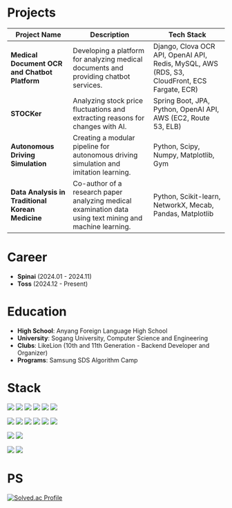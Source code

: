 # Projects
| Project Name       | Description                                                                                  | Tech Stack                          |
|--------------------|----------------------------------------------------------------------------------------------|-------------------------------------|
| **Medical Document OCR and Chatbot Platform** | Developing a platform for analyzing medical documents and providing chatbot services.                  | Django, Clova OCR API, OpenAI API, Redis, MySQL, AWS (RDS, S3, CloudFront, ECS Fargate, ECR) |
| **STOCKer**        | Analyzing stock price fluctuations and extracting reasons for changes with AI.              | Spring Boot, JPA, Python, OpenAI API, AWS (EC2, Route 53, ELB)          |
| **Autonomous Driving Simulation** | Creating a modular pipeline for autonomous driving simulation and imitation learning.            | Python, Scipy, Numpy, Matplotlib, Gym                                   |
| **Data Analysis in Traditional Korean Medicine** | Co-author of a research paper analyzing medical examination data using text mining and machine learning. | Python, Scikit-learn, NetworkX, Mecab, Pandas, Matplotlib               |

# Career
- **Spinai** (2024.01 - 2024.11)  
- **Toss** (2024.12 - Present)

# Education
- **High School**: Anyang Foreign Language High School
- **University**: Sogang University, Computer Science and Engineering
- **Clubs**: LikeLion (10th and 11th Generation - Backend Developer and Organizer)
- **Programs**: Samsung SDS Algorithm Camp

# Stack
<p>
  <img src="https://img.shields.io/badge/Python-3776AB?style=for-the-badge&logo=Python&logoColor=yellow">
  <img src="https://img.shields.io/badge/Django-092E20?style=for-the-badge&logo=Django&logoColor=white">
  <img src="https://img.shields.io/badge/Java-6DB33F?style=for-the-badge&logo=Java&logoColor=white">
  <img src="https://img.shields.io/badge/Spring-6DB33F?style=for-the-badge&logo=Spring&logoColor=white">
  <img src="https://img.shields.io/badge/SpringBoot-6DB33F?style=for-the-badge&logo=SpringBoot&logoColor=white">
  <img src="https://img.shields.io/badge/JPA-007ACC?style=for-the-badge&logo=Hibernate&logoColor=white">
</p>
<p>
  <img src="https://img.shields.io/badge/Amazon S3-569A31?style=for-the-badge&logo=amazons3&logoColor=white">
  <img src="https://img.shields.io/badge/Amazon RDS-527FFF?style=for-the-badge&logo=amazonrds&logoColor=white">
  <img src="https://img.shields.io/badge/ECR-FF9900?style=for-the-badge&logo=Amazon ECR&logoColor=white">
  <img src="https://img.shields.io/badge/ECS Fargate-FF9900?style=for-the-badge&logo=Amazon ECS&logoColor=white">
  <img src="https://img.shields.io/badge/CloudFront-232F3E?style=for-the-badge&logo=Amazon CloudFront&logoColor=white">
  <img src="https://img.shields.io/badge/Docker-2496ED?style=for-the-badge&logo=Docker&logoColor=white">
</p>
<p>
  <img src="https://img.shields.io/badge/MySQL-4479A1?style=for-the-badge&logo=mysql&logoColor=white">
  <img src="https://img.shields.io/badge/Redis-DC382D?style=for-the-badge&logo=redis&logoColor=white">
</p>
<p>
  <img src="https://img.shields.io/badge/C++-00599C?style=for-the-badge&logo=cplusplus&logoColor=white">
  <img src="https://img.shields.io/badge/C-A8B9CC?style=for-the-badge&logo=c&logoColor=white">
</p>

# PS
[![Solved.ac Profile](http://mazassumnida.wtf/api/v2/generate_badge?boj=brighteast98)](https://solved.ac/brighteast98/)
